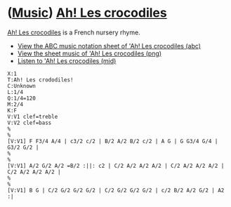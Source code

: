 # ([Music](Music.htm)) [Ah! Les crocodiles](SongAhLesCrocodiles.htm)

[Ah! Les crocodiles](SongAhLesCrocodiles.htm) is a French nursery rhyme.

 * [View the ABC music notation sheet of 'Ah! Les crocodiles (abc)](SongAhLesCrocodiles.abc)
 * [View the sheet music of 'Ah! Les crocodiles (png)](SongAhLesCrocodiles.png)
 * [Listen to 'Ah! Les crocodiles (mid)](SongAhLesCrocodiles.mid)

```
X:1
T:Ah! Les crododiles!
C:Unknown
L:1/4
Q:1/4=120
M:2/4
K:F
V:V1 clef=treble
V:V2 clef=bass
%
%
[V:V1] F F3/4 A/4 | c3/2 c/2 | B/2 A/2 B/2 c/2 | A G | G G3/4 G/4 | G3/2 G/2 |
%
%
[V:V1] A/2 G/2 A/2 =B/2 :||: c2 | C/2 A/2 A/2 A/2 | C/2 A/2 A/2 A/2 | C/2 A/2 A/2 A/2 |
%
%
[V:V1] B G | C/2 G/2 G/2 G/2 | C/2 G/2 G/2 G/2 | c/2 B/2 A/2 G/2 | A2 :|
```